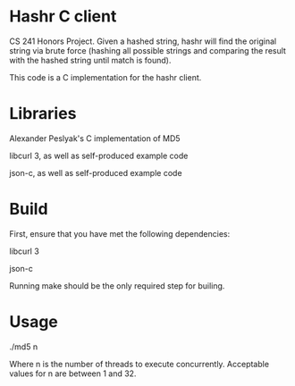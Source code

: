 Hashr C client
=====

CS 241 Honors Project. Given a hashed string, hashr will find the original string via brute force (hashing all possible strings and comparing the result with the hashed string until match is found).

This code is a C implementation for the hashr client.

Libraries
=====

Alexander Peslyak's C implementation of MD5

libcurl 3, as well as self-produced example code

json-c, as well as self-produced example code

Build
=====

First, ensure that you have met the following dependencies:

libcurl 3

json-c

Running make should be the only required step for builing.


Usage
=====
./md5 n

Where n is the number of threads to execute concurrently. Acceptable values for n are between 1 and 32.
